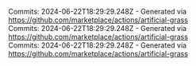 Commits: 2024-06-22T18:29:29.248Z - Generated via https://github.com/marketplace/actions/artificial-grass
<br>
Commits: 2024-06-22T18:29:29.248Z - Generated via https://github.com/marketplace/actions/artificial-grass
<br>
Commits: 2024-06-22T18:29:29.248Z - Generated via https://github.com/marketplace/actions/artificial-grass
<br>
